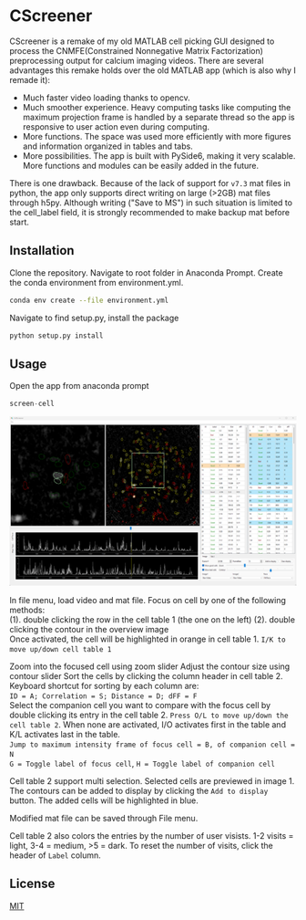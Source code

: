 # CScreener

CScreener is a remake of my old MATLAB cell picking GUI designed to process the CNMFE(Constrained Nonnegative Matrix Factorization) preprocessing output for calcium imaging videos. There are several advantages this remake holds over the old MATLAB app (which is also why I remade it):

- Much faster video loading thanks to opencv.
- Much smoother experience. Heavy computing tasks like computing the maximum projection frame is handled by a separate thread so the app is responsive to user action even during computing.
- More functions. The space was used more efficiently with more figures and information organized in tables and tabs.
- More possibilities. The app is built with PySide6, making it very scalable. More functions and modules can be easily added in the future.

There is one drawback. Because of the lack of support for `v7.3` mat files in python, the app only supports direct writing on large (>2GB) mat files through h5py. Although writing ("Save to MS") in such situation is limited to the cell_label field, it is strongly recommended to make backup mat before start.

## Installation

Clone the repository. Navigate to root folder in Anaconda Prompt. Create the conda environment from environment.yml.

```bash
conda env create --file environment.yml
```

Navigate to find setup.py, install the package

```bash
python setup.py install
```

## Usage

Open the app from anaconda prompt

```python
screen-cell
```

![Alt text](cscreener/image/screenshot.png)

In file menu, load video and mat file.
Focus on cell by one of the following methods:  
(1). double clicking the row in the cell table 1 (the one on the left)
(2). double clicking the contour in the overview image  
Once activated, the cell will be highlighted in orange in cell table 1. `I/K to move up/down cell table 1`

Zoom into the focused cell using zoom slider
Adjust the contour size using contour slider
Sort the cells by clicking the column header in cell table 2. Keyboard shortcut for sorting by each column are:  
`ID = A; Correlation = S; Distance = D; dFF = F`  
Select the companion cell you want to compare with the focus cell by double clicking its entry in the cell table 2. `Press O/L to move up/down the cell table 2`. When none are activated, I/O activates first in the table and K/L activates last in the table.  
`Jump to maximum intensity frame of focus cell = B, of companion cell = N`  
`G = Toggle label of focus cell`, `H = Toggle label of companion cell`

Cell table 2 support multi selection. Selected cells are previewed in image 1. The contours can be added to display by clicking the `Add to display` button. The added cells will be highlighted in blue.

Modified mat file can be saved through File menu.

Cell table 2 also colors the entries by the number of user visists. 1-2 visits = light, 3-4 = medium, >5 = dark. To reset the number of visits, click the header of `Label` column.

<!--
## Contributing

Pull requests are welcome. For major changes, please open an issue first
to discuss what you would like to change.

Please make sure to update tests as appropriate.-->

## License

[MIT](https://choosealicense.com/licenses/mit/)
